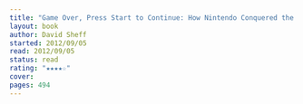 ```yaml
---
title: "Game Over, Press Start to Continue: How Nintendo Conquered the World"
layout: book
author: David Sheff
started: 2012/09/05
read: 2012/09/05
status: read
rating: "★★★★☆"
cover: 
pages: 494
---
```

